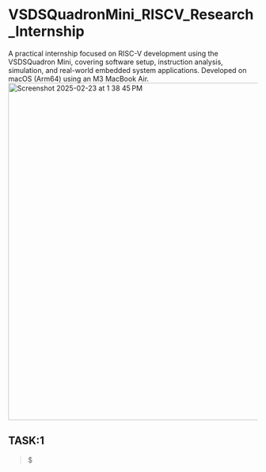 # VSDSQuadronMini_RISCV_Research_Internship
A practical internship focused on RISC-V development using the VSDSQuadron Mini, covering software setup, instruction analysis, simulation, and real-world embedded system applications.
Developed on macOS (Arm64) using an M3 MacBook Air.
<img width="680" alt="Screenshot 2025-02-23 at 1 38 45 PM" src="https://github.com/user-attachments/assets/be0b4f9b-e89d-40fe-877b-7ce778372aa4" />

<h2>TASK:1 </h2>
<blockquote>$</blockquote>